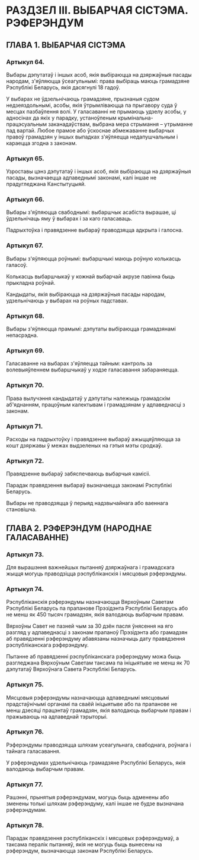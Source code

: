 # РА3Д3ЕЛ III. ВЫБАРЧАЯ СІСТЭМА. РЭФЕРЭНДУМ

## ГЛАВА 1. ВЫБАРЧАЯ СІСТЭМА

### Артыкул 64.

Выбары дэпутатаў і іншых асоб, якія выбіраюцца на дзяржаўныя пасады народам, з'яўляюцца ўсеагульнымі: права выбіраць маюць грамадзяне Рэспублікі Беларусь, якія дасягнулі 18 гадоў.

У выбарах не ўдзельнічаюць грамадзяне, прызнаныя судом недзеяздольнымі, асобы, якія ўтрымліваюцца па прыгавору суда ў месцах пазбаўлення волі. У галасаванні не прымаюць удзелу асобы, у адносінах да якіх у парадку, устаноўленым крымінальна-працэсуальным заканадаўствам, выбрана мера стрымання – утрыманне пад вартай. Любое прамое або ўскоснае абмежаванне выбарчых правоў грамадзян у іншых выпадках з'яўляецца недапушчальным і караецца згодна з законам.

### Артыкул 65.

Узроставы цэнз дэпутатаў і іншых асоб, якія выбіраюцца на дзяржаўныя пасады, вызначаецца адпаведнымі законамі, калі іншае не прадугледжана Канстытуцыяй.

### Артыкул 66.

Выбары з'яўляюцца свабоднымі: выбаршчык асабіста вырашае, ці ўдзельнічаць яму ў выбарах і за каго галасаваць.

Падрыхтоўка і правядзенне выбараў праводзяцца адкрыта і галосна. 

### Артыкул 67.

Выбары з'яўляюцца роўнымі: выбаршчыкі маюць роўную колькасць галасоў.

Колькасць выбаршчыкаў у кожнай выбарчай акрузе павінна быць прыкладна роўнай.

Кандыдаты, якія выбіраюцца на дзяржаўныя пасады народам, удзельнічаюць у выбарах на роўных падставах.

### Артыкул 68.

Выбары з'яўляюцца прамымі: дэпутаты выбіраюцца грамадзянамі непасрэдна.

### Артыкул 69.

Галасаванне на выбарах з'яўляецца тайным: кантроль за волевыяўленнем выбаршчыкаў у ходзе галасавання забараняецца.

### Артыкул 70.

Права вылучэння кандыдатаў у дэпутаты належыць грамадскім аб'яднанням, працоўным калектывам і грамадзянам у адпаведнасці з законам.

### Артыкул 71.

Расходы на падрыхтоўку і правядзенне выбараў ажыццяўляюцца за кошт дзяржавы ў межах выдзеленых на гэтыя мэты сродкаў.

### Артыкул 72.

Правядзенне выбараў забяспечваюць выбарчыя камісіі.

Парадак правядзення выбараў вызначаецца законамі Рэспублікі Беларусь.

Выбары не праводзяцца ў перыяд надзвычайнага або ваеннага становішча.

## ГЛАВА 2. РЭФЕРЭНДУМ (НАРОДНАЕ ГАЛАСАВАННЕ)

### Артыкул 73.

Для вырашэння важнейшых пытанняў дзяржаўнага і грамадскага жыцця могуць праводзіцца рэспубліканскія і мясцовыя рэферэндумы.

### Артыкул 74.

Рэспубліканскія рэферэндумы назначаюцца Вярхоўным Саветам Рэспублікі Беларусь па прапанове Прэзідэнта Рэспублікі Беларусь або не менш як 450 тысяч грамадзян, якія валодаюць выбарчым правам.

Вярхоўны Савет не пазней чым за 30 дзён пасля ўнясення на яго разгляд у адпаведнасці з законам прапаноў Прэзідэнта або грамадзян аб правядзенні рэферэндуму абавязаны назначыць дату правядзення рэспубліканскага рэферэндуму.

Пытанне аб правядзенні рэспубліканскага рэферэндуму можа быць разгледжана Вярхоўным Саветам таксама па ініцыятыве не менш як 70 дэпутатаў Вярхоўнага Савета Рэспублікі Беларусь.

### Артыкул 75.

Мясцовыя рэферэндумы назначаюцца адпаведнымі мясцовымі прадстаўнічымі органамі па сваёй ініцыятыве або па прапанове не менш дзесяці працэнтаў грамадзян, якія валодаюць выбарчым правам і пражываюць на адпаведнай тэрыторыі.

### Артыкул 76.

Рэферэндумы праводзяцца шляхам усеагульнага, свабоднага, роўнага і тайнага галасавання.

У рэферэндумах удзельнічаюць грамадзяне Рэспублікі Беларусь, якія валодаюць выбарчым правам.

### Артыкул 77.

Рашэнні, прынятыя рэферэндумам, могуць быць адменены або зменены толькі шляхам рэферэндуму, калі іншае не будзе вызначана рэферэндумам.

### Артыкул 78.

Парадак правядзення рэспубліканскіх і мясцовых рэферэндумаў, а таксама пералік пытанняў, якія не могуць быць вынесены на рэферэндум, вызначаюцца законам Рэспублікі Беларусь.

